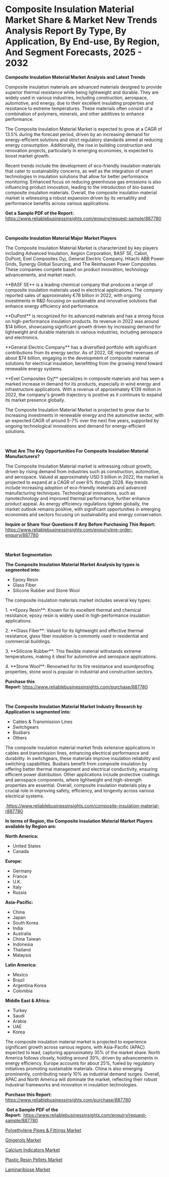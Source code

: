 <p><h1>Composite Insulation Material Market Share & Market New Trends Analysis Report By Type, By Application, By End-use, By Region, And Segment Forecasts, 2025 - 2032</h1></p><p><strong>Composite Insulation Material Market Analysis and Latest Trends</strong></p>
<p><p>Composite insulation materials are advanced materials designed to provide superior thermal resistance while being lightweight and durable. They are widely used in various industries, including construction, aerospace, automotive, and energy, due to their excellent insulating properties and resistance to extreme temperatures. These materials often consist of a combination of polymers, minerals, and other additives to enhance performance.</p><p>The Composite Insulation Material Market is expected to grow at a CAGR of 13.5% during the forecast period, driven by an increasing demand for energy-efficient solutions and strict regulatory standards aimed at reducing energy consumption. Additionally, the rise in building construction and renovation projects, particularly in emerging economies, is expected to boost market growth. </p><p>Recent trends include the development of eco-friendly insulation materials that cater to sustainability concerns, as well as the integration of smart technologies in insulation solutions that allow for better performance monitoring. Enhanced focus on reducing greenhouse gas emissions is also influencing product innovation, leading to the introduction of bio-based composite insulation materials. Overall, the composite insulation material market is witnessing a robust expansion driven by its versatility and performance benefits across various applications.</p></p>
<p><strong>Get a Sample PDF of the Report:&nbsp;</strong> <a href="https://www.reliablebusinessinsights.com/enquiry/request-sample/887780?utm_campaign=97&utm_medium=2&utm_source=Github&utm_content=ia&utm_term=01042025&utm_id=composite-insulation-material">https://www.reliablebusinessinsights.com/enquiry/request-sample/887780</a></p>
<p>&nbsp;</p>
<p><strong>Composite Insulation Material Major Market Players</strong></p>
<p><p>The Composite Insulation Material Market is characterized by key players including Advanced Insulation, Aegion Corporation, BASF SE, Cabot, DuPont, Exel Composites Oyj, General Electric Company, Hitachi ABB Power Grids, Synergy Global Sourcing, and The Reinhausen Power Composites. These companies compete based on product innovation, technology advancements, and market reach.</p><p>**BASF SE** is a leading chemical company that produces a range of composite insulation materials used in electrical applications. The company reported sales of approximately €78 billion in 2022, with ongoing investments in R&D focusing on sustainable and innovative solutions that enhance energy efficiency and performance.</p><p>**DuPont** is recognized for its advanced materials and has a strong focus on high-performance insulation products. Its revenue in 2022 was around $14 billion, showcasing significant growth driven by increasing demand for lightweight and durable materials in various industries, including aerospace and electronics.</p><p>**General Electric Company** has a diversified portfolio with significant contributions from its energy sector. As of 2022, GE reported revenues of about $74 billion, engaging in the development of composite material solutions for electrical insulation, benefitting from the growing trend toward renewable energy systems.</p><p>**Exel Composites Oyj** specializes in composite materials and has seen a marked increase in demand for its products, especially in wind energy and infrastructure applications. With a revenue of approximately €139 million in 2022, the company's growth trajectory is positive as it continues to expand its market presence globally.</p><p>The Composite Insulation Material Market is projected to grow due to increasing investments in renewable energy and the automotive sector, with an expected CAGR of around 5-7% over the next five years, supported by ongoing technological innovations and demand for energy-efficient solutions.</p></p>
<p>&nbsp;</p>
<p><strong>What Are The Key Opportunities For Composite Insulation Material Manufacturers?</strong></p>
<p><p>The Composite Insulation Material market is witnessing robust growth, driven by rising demand from industries such as construction, automotive, and aerospace. Valued at approximately USD 5 billion in 2022, the market is projected to expand at a CAGR of over 6% through 2028. Key trends include increasing adoption of eco-friendly materials and advanced manufacturing techniques. Technological innovations, such as nanotechnology and improved thermal performance, further enhance product appeal. As energy efficiency regulations tighten globally, the market outlook remains positive, with significant opportunities in emerging economies and sectors focusing on sustainability and energy conservation.</p></p>
<p><strong>Inquire or Share Your Questions If Any Before Purchasing This Report:</strong> <a href="https://www.reliablebusinessinsights.com/enquiry/pre-order-enquiry/887780?utm_campaign=97&utm_medium=2&utm_source=Github&utm_content=ia&utm_term=01042025&utm_id=composite-insulation-material">https://www.reliablebusinessinsights.com/enquiry/pre-order-enquiry/887780</a></p>
<p>&nbsp;</p>
<p><strong>Market Segmentation</strong></p>
<p><strong>The Composite Insulation Material Market Analysis by types is segmented into:</strong></p>
<p><ul><li>Epoxy Resin</li><li>Glass Fiber</li><li>Silicone Rubber and Stone Wool</li></ul></p>
<p><p>The composite insulation materials market includes several key types: </p><p>1. **Epoxy Resin**: Known for its excellent thermal and chemical resistance, epoxy resin is widely used in high-performance insulation applications.</p><p>2. **Glass Fiber**: Valued for its lightweight and effective thermal resistance, glass fiber insulation is commonly used in residential and commercial buildings.</p><p>3. **Silicone Rubber**: This flexible material withstands extreme temperatures, making it ideal for automotive and aerospace applications.</p><p>4. **Stone Wool**: Renowned for its fire resistance and soundproofing properties, stone wool is popular in industrial and construction sectors.</p></p>
<p><strong>Purchase this Report:&nbsp;</strong><a href="https://www.reliablebusinessinsights.com/purchase/887780?utm_campaign=97&utm_medium=2&utm_source=Github&utm_content=ia&utm_term=01042025&utm_id=composite-insulation-material">https://www.reliablebusinessinsights.com/purchase/887780</a></p>
<p>&nbsp;</p>
<p><strong>The Composite Insulation Material Market Industry Research by Application is segmented into:</strong></p>
<p><ul><li>Cables & Transmission Lines</li><li>Switchgears</li><li>Busbars</li><li>Others</li></ul></p>
<p><p>The composite insulation material market finds extensive applications in cables and transmission lines, enhancing electrical performance and durability. In switchgears, these materials improve insulation reliability and switching capabilities. Busbars benefit from composite insulation by offering better thermal management and electrical conductivity, ensuring efficient power distribution. Other applications include protective coatings and aerospace components, where lightweight and high-strength properties are essential. Overall, composite insulation materials play a crucial role in improving safety, efficiency, and longevity across various electrical systems.</p></p>
<p><a href="https://www.reliablebusinessinsights.com/composite-insulation-material-r887780?utm_campaign=97&utm_medium=2&utm_source=Github&utm_content=ia&utm_term=01042025&utm_id=composite-insulation-material">&nbsp;https://www.reliablebusinessinsights.com/composite-insulation-material-r887780</a></p>
<p><strong>In terms of Region, the Composite Insulation Material Market Players available by Region are:</strong></p>
<p>
    <p> <strong> North America: </strong>
        <ul>
            <li>United States</li>
            <li>Canada</li>
        </ul>
        </p> 
    <p> <strong> Europe: </strong>
        <ul>
            <li>Germany</li>
            <li>France</li>
            <li>U.K.</li>
            <li>Italy</li>
            <li>Russia</li>
        </ul>
        </p> 
    <p> <strong> Asia-Pacific: </strong>
        <ul>
            <li>China</li>
            <li>Japan</li>
            <li>South Korea</li>
            <li>India</li>
            <li>Australia</li>
            <li>China Taiwan</li>
            <li>Indonesia</li>
            <li>Thailand</li>
            <li>Malaysia</li>
        </ul>
        </p> 
    <p> <strong> Latin America: </strong>
        <ul>
            <li>Mexico</li>
            <li>Brazil</li>
            <li>Argentina Korea</li>
            <li>Colombia</li>
        </ul>
        </p> 
    <p> <strong> Middle East & Africa: </strong>
        <ul>
            <li>Turkey</li>
            <li>Saudi</li>
            <li>Arabia</li>
            <li>UAE</li>
            <li>Korea</li>
        </ul>
    </p>
    </p>
<p><p>The composite insulation material market is projected to experience significant growth across various regions, with Asia-Pacific (APAC) expected to lead, capturing approximately 35% of the market share. North America follows closely, holding around 30%, driven by advancements in energy efficiency. Europe accounts for about 25%, fueled by regulatory initiatives promoting sustainable materials. China is also emerging prominently, contributing nearly 10% as industrial demand surges. Overall, APAC and North America will dominate the market, reflecting their robust industrial frameworks and innovation in insulation technologies.</p></p>
<p><strong>Purchase this Report: </strong><a href="https://www.reliablebusinessinsights.com/purchase/887780?utm_campaign=97&utm_medium=2&utm_source=Github&utm_content=ia&utm_term=01042025&utm_id=composite-insulation-material">https://www.reliablebusinessinsights.com/purchase/887780</a></p>
<p>&nbsp;<strong>Get a Sample PDF of the Report:&nbsp;&nbsp;</strong><a href="https://www.reliablebusinessinsights.com/enquiry/request-sample/887780?utm_campaign=97&utm_medium=2&utm_source=Github&utm_content=ia&utm_term=01042025&utm_id=composite-insulation-material">https://www.reliablebusinessinsights.com/enquiry/request-sample/887780</a></p>
<p><strong></strong></p>
<p><p><a href="https://github.com/danitkeavyx7/Market-Research-Report-List-1/blob/main/polyethylene-pipes-fittings-market.md?utm_campaign=97&utm_medium=2&utm_source=Github&utm_content=ia&utm_term=01042025&utm_id=composite-insulation-material">Polyethylene Pipes & Fittings Market</a></p><p><a href="https://github.com/kuciakkukalo/Market-Research-Report-List-1/blob/main/gingerols-market.md?utm_campaign=97&utm_medium=2&utm_source=Github&utm_content=ia&utm_term=01042025&utm_id=composite-insulation-material">Gingerols Market</a></p><p><a href="https://github.com/cordaysamaya/Market-Research-Report-List-1/blob/main/calcium-indicators-market.md?utm_campaign=97&utm_medium=2&utm_source=Github&utm_content=ia&utm_term=01042025&utm_id=composite-insulation-material">Calcium Indicators Market</a></p><p><a href="https://github.com/taffouasaoka/Market-Research-Report-List-1/blob/main/plastic-resin-pellets-market.md?utm_campaign=97&utm_medium=2&utm_source=Github&utm_content=ia&utm_term=01042025&utm_id=composite-insulation-material">Plastic Resin Pellets Market</a></p><p><a href="https://github.com/botocniveda/Market-Research-Report-List-1/blob/main/laminaribiose-market.md?utm_campaign=97&utm_medium=2&utm_source=Github&utm_content=ia&utm_term=01042025&utm_id=composite-insulation-material">Laminaribiose Market</a></p></p>